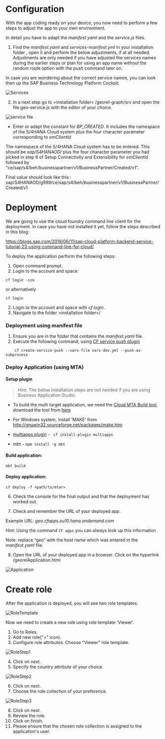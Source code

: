 # Configuration

With the app coding ready on your device, you now need to perform a few steps to adjust the app to your own environment.
  
In detail you have to adapt the *manifest.yaml* and the *service.js* files.

1. Find the *manifest.yaml*  and *services-manifest.yml* in your installation folder , open it and perform the below
adjustments, if at all needed. Adjustments are only needed if you have adjusted the services names during the earlier steps or plan for using an app name without the random route option with the push command later on.
    
  In case you are wondering about the correct service names, you can look then up the SAP Business Technology Platform Cockpit.
  
 ![Services](./images/run2.png)
  
2. In a next step go to >installation folder< /georel-graph/srv and open the file geo-service.js with the editor of your choice.
  
 ![service file](./images/run3.png)  
  
- Enter or adapt the constant for *BP_CREATED*. It includes the namespace of the S/4HANA Cloud system plus the four character parameter corresponding to *emClientId*

The namespace of the S/4HANA Cloud system has to be entered. This should be *sap/S4HANAOD/* plus the four character parameter you had picked in step 6 of Setup Connectivity and Extensibility for *emClientId* followed by "ce/sap/s4/beh/businesspartner/v1/BusinessPartner/Created/v1".

Final value should look like this : sap/S4HANAOD/g999/ce/sap/s4/beh/businesspartner/v1/BusinessPartner/Created/v1


# Deployment

We are going to use the cloud foundry command line client for the deployment. In case you have not installed it yet, follow the steps described in this blog:

https://blogs.sap.com/2019/06/11/sap-cloud-platform-backend-service-tutorial-23-using-command-line-for-cloud/

To deploy the application perform the following steps:

1. Open command prompt.
2. Login to the account and space:

```
cf login -sso
```
or alternatively

```
cf login
```

2. Login to the account and space with *cf login*.
3. Navigate to the folder >installation folder</

### Deployment using manifest file
1. Ensure you are in the folder that contains the *manifest.yaml* file.
2. Execute the following command, using [CF service push plugin](https://github.com/dawu415/CF-CLI-Create-Service-Push-Plugin)



```
    cf create-service-push --vars-file vars-dev.yml --push-as-subprocess
```

### Deploy Application (using MTA)

#### Setup plugin

>Hint: The below installation steps are not needed if you are using Business Application Studio. 

- To build the multi target application, we need the [Cloud MTA Build tool](https://sap.github.io/cloud-mta-build-tool/), download the tool from [here](https://sap.github.io/cloud-mta-build-tool/download/)

- For Windows system, install 'MAKE' from http://gnuwin32.sourceforge.net/packages/make.htm

- [multiapps plugin](https://github.com/cloudfoundry-incubator/multiapps-cli-plugin) - ``` cf install-plugin multiapps```

- mbt - ```npm install -g mbt```


#### Build application: 

```
mbt build
```

#### Deploy application:

```
cf deploy -f <path/to/mtar>
```

6. Check the console for the final output and that the deployment has worked out.

7. Check and remember the URL of your deployed app.

Example URL: *geo.cfapps.eu10.hana.ondemand.com*

Hint: Using the command ```CF apps``` you can always look up this information

Note: replace “geo” with the host name which was entered in the *manifest.yaml* file.

8. Open the URL of your deployed app in a browser. Click on the hyperlink /georelApplication.html

 ![Application](./images/run4.png)


# Create role

After the application is deployed, you will see two role templates.

![RoleTemplate](./images/roleTemplates.png)

Now we need to create a new role using role template 'Viewer'.

1. Go to Roles.
2. Add new role("+" icon).
3. Configure role attributes. Choose "Viewer" role template.

![RoleStep1](./images/createRoleStep1.png)

4. Click on next.
5. Specify the country attribute of your choice.

![RoleStep2](./images/createRoleStep2.png)

6. Click on next.
7. Choose the role collection of your preference.

![RoleStep3](./images/createRoleStep3.png)

8. Click on next.
9. Review the role.
10. Click on finish.
11. Please ensure that the chosen role collection is assigned to the application's user.
